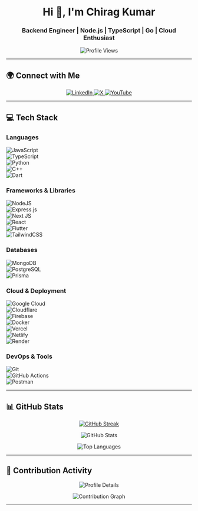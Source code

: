 <h1 align="center">Hi 👋, I'm Chirag Kumar</h1>  
<h3 align="center">Backend Engineer | Node.js | TypeScript | Go | Cloud Enthusiast</h3>  

<p align="center">
  <img src="https://visitcount.itsvg.in/api?id=ichiragkumar&icon=8&color=12" alt="Profile Views" />
</p>

---

## 🌍 Connect with Me  
<p align="center">
  <a href="https://linkedin.com/in/ichiragkumar" target="_blank">
    <img src="https://img.shields.io/badge/LinkedIn-%230077B5.svg?logo=linkedin&logoColor=white" alt="LinkedIn" />
  </a>
  <a href="https://x.com/imchiragkumar" target="_blank">
    <img src="https://img.shields.io/badge/X-black.svg?logo=X&logoColor=white" alt="X" />
  </a>
  <a href="https://youtube.com/@ichiragkumar" target="_blank">
    <img src="https://img.shields.io/badge/YouTube-%23FF0000.svg?logo=YouTube&logoColor=white" alt="YouTube" />
  </a>
</p>

---

## 💻 Tech Stack  
### **Languages**  
![JavaScript](https://img.shields.io/badge/javascript-%23323330.svg?style=flat&logo=javascript&logoColor=%23F7DF1E)  
![TypeScript](https://img.shields.io/badge/typescript-%23007ACC.svg?style=flat&logo=typescript&logoColor=white)  
![Python](https://img.shields.io/badge/python-3670A0?style=flat&logo=python&logoColor=ffdd54)  
![C++](https://img.shields.io/badge/c++-%2300599C.svg?style=flat&logo=c%2B%2B&logoColor=white)  
![Dart](https://img.shields.io/badge/dart-%230175C2.svg?style=flat&logo=dart&logoColor=white)  

### **Frameworks & Libraries**  
![NodeJS](https://img.shields.io/badge/node.js-6DA55F?style=flat&logo=node.js&logoColor=white)  
![Express.js](https://img.shields.io/badge/express.js-%23404d59.svg?style=flat&logo=express&logoColor=%2361DAFB)  
![Next JS](https://img.shields.io/badge/Next-black?style=flat&logo=next.js&logoColor=white)  
![React](https://img.shields.io/badge/react-%2320232a.svg?style=flat&logo=react&logoColor=%2361DAFB)  
![Flutter](https://img.shields.io/badge/Flutter-%2302569B.svg?style=flat&logo=Flutter&logoColor=white)  
![TailwindCSS](https://img.shields.io/badge/tailwindcss-%2338B2AC.svg?style=flat&logo=tailwind-css&logoColor=white)  

### **Databases**  
![MongoDB](https://img.shields.io/badge/MongoDB-%234ea94b.svg?style=flat&logo=mongodb&logoColor=white)  
![PostgreSQL](https://img.shields.io/badge/postgres-%23316192.svg?style=flat&logo=postgresql&logoColor=white)  
![Prisma](https://img.shields.io/badge/Prisma-3982CE?style=flat&logo=Prisma&logoColor=white)  

### **Cloud & Deployment**  
![Google Cloud](https://img.shields.io/badge/Google%20Cloud-%234285F4.svg?style=flat&logo=google-cloud&logoColor=white)  
![Cloudflare](https://img.shields.io/badge/Cloudflare-F38020?style=flat&logo=Cloudflare&logoColor=white)  
![Firebase](https://img.shields.io/badge/firebase-%23039BE5.svg?style=flat&logo=firebase)  
![Docker](https://img.shields.io/badge/docker-%230db7ed.svg?style=flat&logo=docker&logoColor=white)  
![Vercel](https://img.shields.io/badge/vercel-%23000000.svg?style=flat&logo=vercel&logoColor=white)  
![Netlify](https://img.shields.io/badge/netlify-%23000000.svg?style=flat&logo=netlify&logoColor=#00C7B7)  
![Render](https://img.shields.io/badge/Render-%46E3B7.svg?style=flat&logo=render&logoColor=white)  

### **DevOps & Tools**  
![Git](https://img.shields.io/badge/git-%23F05033.svg?style=flat&logo=git&logoColor=white)  
![GitHub Actions](https://img.shields.io/badge/github%20actions-%232671E5.svg?style=flat&logo=githubactions&logoColor=white)  
![Postman](https://img.shields.io/badge/Postman-FF6C37?style=flat&logo=postman&logoColor=white)  

---

## 📊 GitHub Stats  
<p align="center">
  <a href="https://git.io/streak-stats">
    <img src="https://streak-stats.demolab.com?user=ichiragkumar&theme=onedark&hide_border=true" alt="GitHub Streak" />
  </a>
</p>

<p align="center">
  <img src="https://github-readme-stats.vercel.app/api?username=ichiragkumar&show_icons=true&theme=onedark" alt="GitHub Stats" />
</p>

<p align="center">
  <img src="https://github-readme-stats.vercel.app/api/top-langs/?username=ichiragkumar&theme=dark&layout=compact" alt="Top Languages" />
</p>

---

## 🚀 Contribution Activity  
<p align="center">
  <img src="https://github-profile-summary-cards.vercel.app/api/cards/profile-details?username=ichiragkumar&theme=github_dark" alt="Profile Details" />
</p>

<p align="center">
  <img src="https://github-readme-activity-graph.vercel.app/graph?username=ichiragkumar&theme=tokyo-night&hide_border=true" alt="Contribution Graph" />
</p>

---
